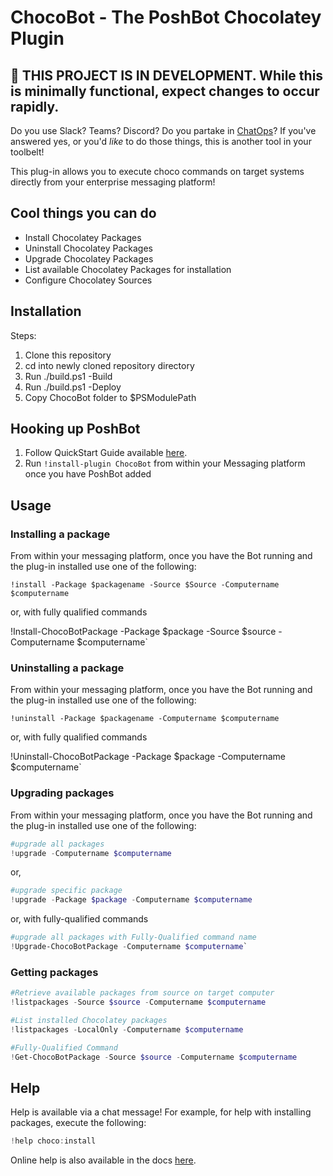 # ChocoBot - The PoshBot Chocolatey Plugin

## :construction: THIS PROJECT IS IN DEVELOPMENT. While this is minimally functional, expect changes to occur rapidly.

Do you use Slack? Teams? Discord? Do you partake in [ChatOps](https://www.pagerduty.com/blog/what-is-chatops/)? If you've answered yes, or you'd _like_ to do those things, this is another tool in your toolbelt!

This plug-in allows you to execute choco commands on target systems directly from your enterprise messaging platform!

## Cool things you can do

- Install Chocolatey Packages
- Uninstall Chocolatey Packages
- Upgrade Chocolatey Packages
- List available Chocolatey Packages for installation
- Configure Chocolatey Sources

## Installation

Steps: 

1. Clone this repository
2. cd into newly cloned repository directory
3. Run ./build.ps1 -Build
4. Run ./build.ps1 -Deploy
5. Copy ChocoBot folder to $PSModulePath

## Hooking up PoshBot

1. Follow QuickStart Guide available [here](https://poshbot.readthedocs.io/en/latest/guides/quickstart/).
2. Run `!install-plugin ChocoBot` from within your Messaging platform once you have PoshBot added

## Usage

### Installing a package

From within your messaging platform, once you have the Bot running and the plug-in installed use one of the following:

`!install -Package $packagename -Source $Source -Computername $computername`

or, with fully qualified commands

!Install-ChocoBotPackage -Package $package -Source $source -Computername $computername`

### Uninstalling a package

From within your messaging platform, once you have the Bot running and the plug-in installed use one of the following:

`!uninstall -Package $packagename -Computername $computername`

or, with fully qualified commands

!Uninstall-ChocoBotPackage -Package $package -Computername $computername`

### Upgrading packages

From within your messaging platform, once you have the Bot running and the plug-in installed use one of the following:

```powershell
#upgrade all packages
!upgrade -Computername $computername
```

or,

```powershell
#upgrade specific package
!upgrade -Package $package -Computername $computername
```

or, with fully-qualified commands

```powershell
#upgrade all packages with Fully-Qualified command name
!Upgrade-ChocoBotPackage -Computername $computername`
```

### Getting packages

```powershell
#Retrieve available packages from source on target computer
!listpackages -Source $source -Computername $computername
```

```powershell
#List installed Chocolatey packages
!listpackages -LocalOnly -Computername $computername
```

```powershell
#Fully-Qualified Command
!Get-ChocoBotPackage -Source $source -Computername $computername
```

## Help

Help is available via a chat message! For example, for help with installing packages, execute the following:

```powershell
!help choco:install
```

Online help is also available in the docs [here](https://github.com/steviecoaster/ChocoBot/blob/main/Help).
